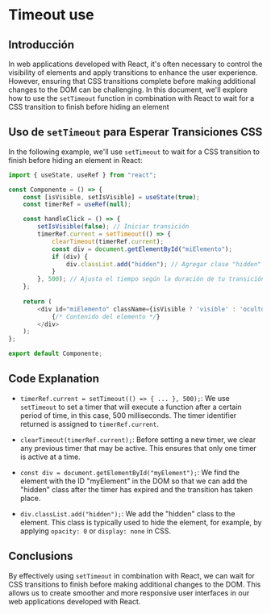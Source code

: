 # Timeout use

## Introducción

In web applications developed with React, it's often necessary to control the visibility of elements and apply transitions to enhance the user experience. However, ensuring that CSS transitions complete before making additional changes to the DOM can be challenging. In this document, we'll explore how to use the ``setTimeout`` function in combination with React to wait for a CSS transition to finish before hiding an element

## Uso de `setTimeout` para Esperar Transiciones CSS

In the following example, we'll use `setTimeout` to wait for a CSS transition to finish before hiding an element in React:

```javascript
import { useState, useRef } from "react";

const Componente = () => {
    const [isVisible, setIsVisible] = useState(true);
    const timerRef = useRef(null);

    const handleClick = () => {
        setIsVisible(false); // Iniciar transición
        timerRef.current = setTimeout(() => {
            clearTimeout(timerRef.current);
            const div = document.getElementById("miElemento");
            if (div) {
                div.classList.add("hidden"); // Agregar clase "hidden" después de la transición
            }
        }, 500); // Ajusta el tiempo según la duración de tu transición CSS
    };
    
    return (
        <div id="miElemento" className={isVisible ? 'visible' : 'oculto'} onClick={handleClick}>
            {/* Contenido del elemento */}
        </div>
    );
};

export default Componente;
```
## Code Explanation

- `timerRef.current = setTimeout(() => { ... }, 500);`: We use `setTimeout` to set a timer that will execute a function after a certain period of time, in this case, 500 milliseconds. The timer identifier returned is assigned to `timerRef.current`.

- `clearTimeout(timerRef.current);`: Before setting a new timer, we clear any previous timer that may be active. This ensures that only one timer is active at a time.

- `const div = document.getElementById("myElement");`: We find the element with the ID "myElement" in the DOM so that we can add the "hidden" class after the timer has expired and the transition has taken place.

- `div.classList.add("hidden");`: We add the "hidden" class to the element. This class is typically used to hide the element, for example, by applying `opacity: 0` or `display: none` in CSS.

## Conclusions

By effectively using `setTimeout` in combination with React, we can wait for CSS transitions to finish before making additional changes to the DOM. This allows us to create smoother and more responsive user interfaces in our web applications developed with React.